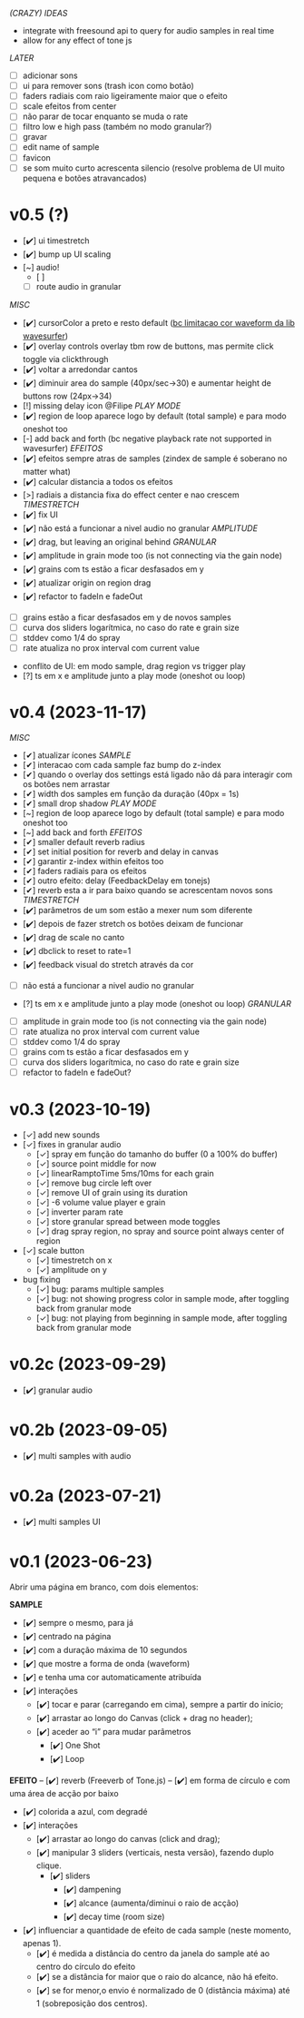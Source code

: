 *(CRAZY) IDEAS*
- integrate with freesound api to query for audio samples in real time
- allow for any effect of tone js

*LATER*
- [ ] adicionar sons
- [ ] ui para remover sons (trash icon como botão)
- [ ] faders radiais com raio ligeiramente maior que o efeito
- [ ] scale efeitos from center
- [ ] não parar de tocar enquanto se muda o rate
- [ ] filtro low e high pass (também no modo granular?)
- [ ] gravar
- [ ] edit name of sample
- [ ] favicon
- [ ] se som muito curto acrescenta silencio (resolve problema de UI muito pequena e botões atravancados)

# v0.5 (?)
- [✔️] ui timestretch
- [✔️] bump up UI scaling
- [~] audio!
  - [ ]
  - [ ] route audio in granular

*MISC*
  - [✔️] cursorColor a preto e resto default ([bc limitacao cor waveform da lib wavesurfer](https://github.com/katspaugh/wavesurfer.js/discussions/2730))
  - [✔️] overlay controls overlay tbm row de buttons, mas permite click toggle via clickthrough
  - [✔️] voltar a arredondar cantos
  - [✔️] diminuir area do sample (40px/sec->30) e aumentar height de buttons row (24px->34)
  - [!] missing delay icon @Filipe
*PLAY MODE*
  - [✔️] region de loop aparece logo by default (total sample) e para modo oneshot too
  - [-] add back and forth (bc negative playback rate not supported in wavesurfer)
*EFEITOS*
  - [✔️] efeitos sempre atras de samples (zindex de sample é soberano no matter what)
  - [✔️] calcular distancia a todos os efeitos
  - [>] radiais a distancia fixa do effect center e nao crescem
*TIMESTRETCH*
  - [✔️] fix UI
  - [✔️] não está a funcionar a nivel audio no granular
*AMPLITUDE*
  - [✔️] drag, but leaving an original behind
*GRANULAR*
  - [✔️] amplitude in grain mode too (is not connecting via the gain node)
  - [✔️] grains com ts estão a ficar desfasados em y
  - [✔️] atualizar origin on region drag
  - [✔️] refactor to fadeIn e fadeOut
  - [ ] grains estão a ficar desfasados em y de novos samples
  - [ ] curva dos sliders logarítmica, no caso do rate e grain size
  - [ ] stddev como 1/4 do spray
  - [ ] rate atualiza no prox interval com current value

- conflito de UI: em modo sample, drag region vs trigger play
- [?] ts em x e amplitude junto a play mode (oneshot ou loop)

# v0.4 (2023-11-17)

*MISC*
  - [✔] atualizar ícones
*SAMPLE*
  - [✔] interacao com cada sample faz bump do z-index
  - [✔] quando o overlay dos settings está ligado não dá para interagir com os botões nem arrastar
  - [✔] width dos samples em função da duração (40px = 1s)
  - [✔] small drop shadow
*PLAY MODE*
  - [~] region de loop aparece logo by default (total sample) e para modo oneshot too
  - [~] add back and forth
*EFEITOS*
  - [✔] smaller default reverb radius
  - [✔] set initial position for reverb and delay in canvas
  - [✔] garantir z-index within efeitos too
  - [✔] faders radiais para os efeitos
  - [✔] outro efeito: delay (FeedbackDelay em tonejs)
  - [✔] reverb esta a ir para baixo quando se acrescentam novos sons
*TIMESTRETCH*
  - [✔️] parâmetros de um som estão a mexer num som diferente
  - [✔️] depois de fazer stretch os botões deixam de funcionar
  - [✔️] drag de scale no canto
  - [✔️] dbclick to reset to rate=1
  - [✔️] feedback visual do stretch através da cor
  - [ ] não está a funcionar a nivel audio no granular
  - [?] ts em x e amplitude junto a play mode (oneshot ou loop)
*GRANULAR*
  - [ ] amplitude in grain mode too (is not connecting via the gain node)
  - [ ] rate atualiza no prox interval com current value
  - [ ] stddev como 1/4 do spray
  - [ ] grains com ts estão a ficar desfasados em y
  - [ ] curva dos sliders logarítmica, no caso do rate e grain size
  - [ ] refactor to fadeIn e fadeOut?

# v0.3 (2023-10-19)
- [✓] add new sounds
- [✓] fixes in granular audio
  - [✓] spray em função do tamanho do buffer (0 a 100% do buffer)
  - [✓] source point middle for now
  - [✓] linearRamptoTime 5ms/10ms for each grain
  - [✓] remove bug circle left over
  - [✓] remove UI of grain using its duration
  - [✓] -6 volume value player e grain
  - [✓] inverter param rate
  - [✓] store granular spread between mode toggles
  - [✓] drag spray region, no spray and source point always center of region
- [✓] scale button
  - [✓] timestretch on x
  - [✓] amplitude on y
- bug fixing
  - [✓] bug: params multiple samples
  - [✓] bug: not showing progress color in sample mode, after toggling back from granular mode
  - [✓] bug: not playing from beginning in sample mode, after toggling back from granular mode

# v0.2c (2023-09-29)
- [✔️] granular audio

# v0.2b (2023-09-05)
- [✔️] multi samples with audio

# v0.2a (2023-07-21)
- [✔️] multi samples UI

# v0.1 (2023-06-23)

Abrir uma página em branco, com dois elementos:

**SAMPLE**
- [✔️] sempre o mesmo, para já
- [✔️] centrado na página
- [✔️] com a duração máxima de 10 segundos
- [✔️] que mostre a forma de onda (waveform)
- [✔️] e tenha uma cor automaticamente atribuída
- [✔️] interações
    - [✔️] tocar e parar (carregando em cima), sempre a partir do início;
    - [✔️] arrastar ao longo do Canvas (click + drag no header);
    - [✔️] aceder ao “i” para mudar parâmetros
      - [✔️] One Shot
      - [✔️] Loop

**EFEITO**
– [✔️] reverb (Freeverb of Tone.js)
– [✔️] em forma de círculo e com uma área de acção por baixo
  - [✔️] colorida a azul, com degradé
  - [✔️] interações
    - [✔️] arrastar ao longo do canvas (click and drag);
    - [✔️] manipular 3 sliders (verticais, nesta versão), fazendo duplo clique.
      - [✔️] sliders
        - [✔️] dampening
        - [✔️] alcance (aumenta/diminui o raio de acção)
        - [✔️] decay time (room size)
- [✔️] influenciar a quantidade de efeito de cada sample (neste momento, apenas 1).
  - [✔️] é medida a distância do centro da janela do sample até ao centro do círculo do efeito
  - [✔️] se a distância for maior que o raio do alcance, não há efeito.
  - [✔️] se for menor,o envio é normalizado de 0 (distância máxima) até 1 (sobreposição dos centros).
